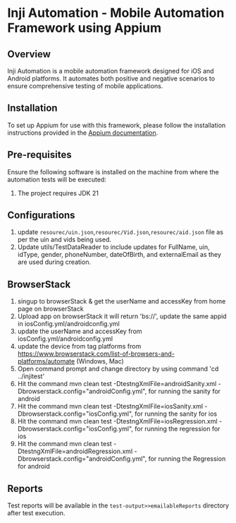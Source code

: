 # Inji Automation - Mobile Automation Framework using Appium

## Overview

Inji Automation is a mobile automation framework designed for iOS and Android platforms. It automates both positive and negative scenarios to ensure comprehensive testing of mobile applications.

## Installation

To set up Appium for use with this framework, please follow the installation instructions provided in the [Appium documentation](https://appium.io/docs/en/2.2/quickstart/install/).

## Pre-requisites
Ensure the following software is installed on the machine from where the automation tests will be executed:

1. The project requires JDK 21

## Configurations

1. update `resourec/uin.json`,`resourec/Vid.json`,`resourec/aid.json` file as per the uin and vids being used.
2. Update utils/TestDataReader to include updates for FullName, uin, idType, gender, phoneNumber, dateOfBirth, and externalEmail as they are used during creation.

## BrowserStack
1. singup to browserStack & get the userName and accessKey from home page on browserStack
2. Upload app on browserStack it will return 'bs://<app-id>', update the same appid in iosConfig.yml/androidconfig.yml
2. update the userName and accessKey from iosConfig.yml/androidconfig.yml
3. update the device from tag platforms from https://www.browserstack.com/list-of-browsers-and-platforms/automate (Windows, Mac)
4. Open command prompt and change directory by using command 'cd ../injitest'
5. Hit the command mvn clean test -DtestngXmlFile=androidSanity.xml -Dbrowserstack.config="androidConfig.yml", for running the sanity for android
6. Hit the command mvn clean test -DtestngXmlFile=iosSanity.xml -Dbrowserstack.config="iosConfig.yml", for running the sanity for ios
7. Hit the command mvn clean test -DtestngXmlFile=iosRegression.xml -Dbrowserstack.config="iosConfig.yml", for running the regression for ios
8. Hit the command mvn clean test -DtestngXmlFile=androidRegression.xml -Dbrowserstack.config="androidConfig.yml", for running the Regression for android

## Reports

Test reports will be available in the `test-output>>emailableReports` directory after test execution.
